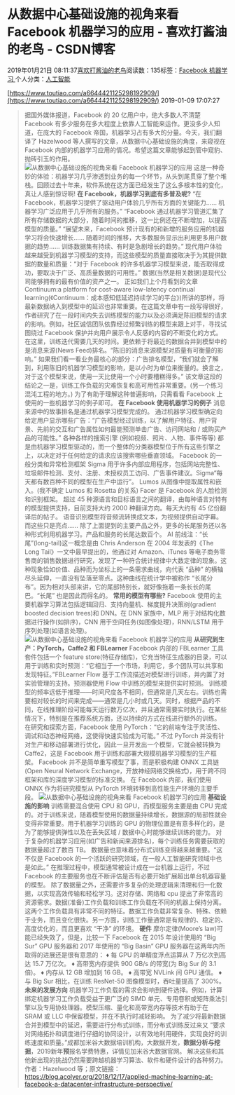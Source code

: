 
# 从数据中心基础设施的视角来看 Facebook 机器学习的应用 - 喜欢打酱油的老鸟 - CSDN博客


2019年01月21日 08:11:37[喜欢打酱油的老鸟](https://me.csdn.net/weixin_42137700)阅读数：135标签：[Facebook																](https://so.csdn.net/so/search/s.do?q=Facebook&t=blog)[机器学习																](https://so.csdn.net/so/search/s.do?q=机器学习&t=blog)[
							](https://so.csdn.net/so/search/s.do?q=Facebook&t=blog)个人分类：[人工智能																](https://blog.csdn.net/weixin_42137700/article/category/7820233)


[https://www.toutiao.com/a6644421125298192909/](https://www.toutiao.com/a6644421125298192909/)
2019-01-09 17:07:27
> 据国外媒体报道，Facebook 的 20 亿用户中，绝大多数人不清楚 Facebook 有多少服务在多大程度上依靠人工智能来运作。更没多少人知道，在庞大的 Facebook 帝国，机器学习占有多大的分量。今天，我们翻译了 Hazelwood 等人撰写的文章，从数据中心基础设施的角度，来窥视在 Facebook 内部的机器学习应用的情况。希望这篇文章能够起到管中窥豹、抛砖引玉的作用。
![从数据中心基础设施的视角来看 Facebook 机器学习的应用](http://p1.pstatp.com/large/pgc-image/3418efcac73f420da802a673424a9361)
这是一种奇妙的体验：机器学习几乎渗透到业务的每一个环节，从头到尾贯穿了整个堆栈。回顾过去十年来，软件系统在这方面已经发生了这么多根本性的变化，真让人感到惊讶啊!
**在 Facebook，机器学习到底有多普及呢?**
“在 Facebook，机器学习提供了驱动用户体验几乎所有方面的关键能力…… 机器学习广泛应用于几乎所有的服务。”
“Facebook 通过机器学习管道汇集了所有存储数据的大部分，随着时间的推移，这一比例还在不断增加，以提高模型的质量。”
“展望未来，Facebook 预计现有的和新增的服务应用的机器学习将会快速增长…… 随着时间的推移，大多数服务显示出利用更多用户数据的趋势…… 训练数据集有持续、有时是急剧增长的趋势。”
现代用户体验越来越受到机器学习模型的支持，而这些模型的质量直接取决于为其提供数据的数量和质量：“对于 Facebook 的许多机器学习模型来说，能否取得成功，要取决于广泛、高质量数据的可用性。” 数据(当然是相关数据)是现代公司能够拥有的最有价值的资产之一。
正如我们上个月看到的文章 Continuum:a platform for cost-aware low-latency continual learning(《Continuum：成本感知低延迟持续学习的平台》)所讲的那样，将最新数据纳入到模型中的延迟也非常重要。在这篇文章中有一段写得很好，作者研究了在一段时间内失去训练模型的能力以及必须满足陈旧模型的请求的影响。例如，社区诚信团队依靠经过频繁训练的模型来跟上对手，寻找试图绕过 Facebook 保护并向用户展示令人反感的内容的不断变化的方式。在这里，训练迭代需要几天的时间。更依赖于将最近的数据合并到模型中的是消息来源(News Feed)排名。“陈旧的消息来源模型对质量有可衡量的影响。” 如果我们看一看业务最核心的部分：广告排名模型，“我们就会了解到，利用陈旧的机器学习模型的影响，是以小时为单位来衡量的。换言之，对于这个模型来说，使用一天比使用一个小时要槽糕得多。” 该文章这段的结论之一是，训练工作负载的灾难恢复和高可用性非常重要。(另一个练习混沌工程的地方。)
为了有助于理解这种普遍影响，只需看看 Facebook 上使用的一些机器学习的例子即可。
**在 Facebook 使用机器学习的例子**
消息来源中的故事排名是通过机器学习模型完成的。
通过机器学习模型确定向给定用户显示哪些广告：“广告模型经过训练，以了解用户特征、用户背景、先前的交互和广告属性如何最能预测单击广告、访问网站和 / 或购买产品的可能性。”
各种各样的搜索引擎 (例如视频、照片、人物、事件等等) 都是由机器学习模型驱动的，而一个整体的分类器模型位于所有这些引擎之上，以决定对于任何给定的请求应该搜索哪些垂直领域。
Facebook 的一般分类和异常检测框架 Sigma 用于许多内部应用程序，包括网站完整性、垃圾邮件检测、支付、注册、未授权员工访问、广告事件建议。Sigma“每天都有数百种不同的模型在生产中运行”。
Lumos 从图像中提取属性和嵌入。(我不确定 Lumos 和 Rosetta 的关系)
Facer 是 Facebook 的人脸检测和识别框架。
超过 45 种源语言和目标语言之间的翻译，由每种语言对特有的模型提供支持，目前支持大约 2000 种翻译方向。每天大约有 45 亿份翻译后的帖子。
语音识别模型将音频流转换成文本，为视频提供自动字幕。
而这些只是亮点……
除了上面提到的主要产品之外，更多的长尾服务还以各种形式利用机器学习。产品和服务的长尾达数百个。
AI 前线注：“长尾”(long-tail)这一概念是由 Chris Anderson 在 2004 年发表的《The Long Tail》一文中最早提出的，他通过对 Amazon、iTunes 等电子商务零售商的销售数据进行研究，发现了一种符合统计规律中大数定律的现象。这种现象恰如价值、品种而为坐标上的一条需求曲线，向代表 “品种” 的横轴尽头延伸，一直没有坠落至零点。这种曲线在统计学中被称作 “长尾分布”。因为相对头部来讲，它的尾部特别长，就好像拖着一条长长的尾巴。“长尾” 也是因此而得名的。
**常用的模型有哪些?**
Facebook 使用的主要机器学习算法包括逻辑回归、支持向量机、梯度提升决策树(gradient boosted decision trees)和 DNN。在 DNN 家族中，MLP 用于对结构化数据进行操作(如排序)，CNN 用于空间任务(如图像处理)，RNN/LSTM 用于序列处理(如语言处理)。
![从数据中心基础设施的视角来看 Facebook 机器学习的应用](http://p1.pstatp.com/large/pgc-image/0b1571e6612a46298e7620252785f09f)
**从研究到生产：PyTorch，Caffe2 和 FBLearner**
Facebook 内部的 FBLearner 工具套件包括一个 feature store(特征存储库)，它充当特征生成器的目录，可以用于训练和实时预测：“它相当于一个市场，利用它，多个团队可以共享和发现特征。”FBLearner Flow 基于工作流描述对模型进行训练，并内置了对实验管理的支持。预测器使用 Flow 中训练的模型来提供实时预测。
训练模型的频率远低于推理——时间尺度各不相同，但通常是几天左右。训练也需要相对较长的时间来完成——通常是几小时或几天。同时，根据产品的不同，在线推理阶段可能每天运行数万亿次，并且通常需要实时执行。在某些情况下，特别是在推荐系统方面，还以持续的方式在线进行额外的训练。
在研究和探索方面，Facebook 使用 PyTorch：“它的前端专注于灵活性、调试和动态神经网络，这使得快速实验成为可能。” 不过 PyTorch 并没有针对生产和移动部署进行优化，因此一旦开发出一个模型，它就会被转换为 Caffe2，这是 Facebook 用于训练和部署大规模机器学习模型的生产框架。
Facebook 并不是简单重写模型了事，而是积极构建 ONNX 工具链(Open Neural Network Exchange，开放神经网络交换格式)，用于跨不同框架和库的深度学习模型的标准交换。
在 Facebook 内部，我们使用 ONNX 作为将研究模型从 PyTorch 环境转移到高性能生产环境的主要手段。
![从数据中心基础设施的视角来看 Facebook 机器学习的应用](http://p1.pstatp.com/large/dfic-imagehandler/a4514362-a821-4dd2-92ee-fdedd1100793)
**基础设施的影响**
训练需要混合使用 CPU 和 GPU，而模型服务主要是由 CPU 完成的。对于训练来说，随着模型使用的数据量持续增长，数据源的局部性就会变得非常重要。用于机器学习训练的 GPU 的物理位置是有意多样化的，是为了能够提供弹性以及在丢失区域 / 数据中心时能够继续训练的能力。
对于复杂的机器学习应用(如广告和新闻来源排名)，每个训练任务需要获取的数据量超过了数百 TB。
数据量也意味着分布式训练变得越来越重要。“这不仅是 Facebook 的一个活跃的研究领域，在一般人工智能研究领域中也是如此。” 在推理过程中，模型通常被设计成在一台机器上运行，不过 Facebook 的主要服务也在不断评估是否有必要开始扩展超出单台机器容量的模型。
除了数据量之外，还需要许多复杂的处理逻辑来清理和归一化数据，以实现高效传输和轻松学习。这对存储、网络和 cpu 提出了非常高的资源需求。数据(准备)工作负载和训练工作负载在不同的机器上保持分离。
这两个工作负载具有非常不同的特征。数据工作负载非常复杂、特殊、依赖于业务，而且变化很快。另一方面，训练工作量通常是有规律的、稳定的、高度优化的，而且更喜欢 “干净” 的环境。
**硬件**
摩尔定律(Moore’s law)可能已经失效了，但是，比较一下 Facebook 在 2015 年设计使用的 “Big Sur” GPU 服务器和 2017 年使用的 “Big Basin” GPU 服务器在这两年内所取得的进展还是很有意思的：
♦ 每 GPU 的单精度浮点运算从 7 万亿次到高达 15.7 万亿次。
♦ 高带宽内存提供 900 GB/s 的带宽(为 Big Sur 的 3.1 倍)。
♦ 内存从 12 GB 增加到 16 GB。
♦ 高带宽 NVLink 间 GPU 通信。
♦ 与 Big Sur 相比，在训练 ResNet-50 图像模型时，吞吐量提高了 300%。
**未来的发展方向**
机器学习工作负载的需求会影响到硬件选择。例如，计算绑定机器学习工作负载受益于更广泛的 SIMD 单元、专用卷积或矩阵乘法引擎以及专用协处理器。模型压缩、量化和高带宽内存等技术有助于在 SRAM 或 LLC 中保留模型，并在不执行时减轻影响。
为了减少将最新数据合并到模型中的延迟，需要进行分布式训练，而分布式训练反过来又 “要求对网络拓扑和调度进行仔细的协同设计，以有效地利用硬件，实现良好的训练速度和质量。”成都加米谷大数据培训机构，大数据开发，**数据分析与挖掘**，2019新年**预**报名学费特惠，详情见加米谷大数据官网。
解决这些和其他新出现的挑战仍然需要跨越机器学习算法、软件和硬件设计的各种努力。
作者：Hazelwood 等；原文链接：https://blog.acolyer.org/2018/12/17/applied-machine-learning-at-facebook-a-datacenter-infrastructure-perspective/

